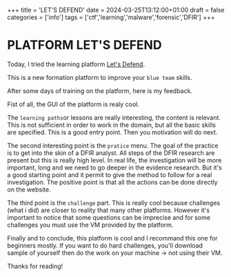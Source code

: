 +++
title = 'LET'S DEFEND'
date = 2024-03-25T13:12:00+01:00
draft = false
categories = ['info']
tags = ['ctf','learning','malware','forensic','DFIR']
+++

# PLATFORM LET'S DEFEND

Today, I tried the learning platform [Let's Defend](https://www.letsdefend.io/).

This is a new formation platform to improve your `blue team` skills.

After some days of training on the platform, here is my feedback.

Fist of all, the GUI of the platform is realy cool. 

The `learning paths`or lessons are really interesting, the content is relevant.
This is not sufficient in order to work in the domain, but all the basic skills are specified. This is a good entry point. Then you motivation will do next.

The second interesting point is the `pratice` menu. The goal of the practice is to get into the skin of a DFIR analyst.
All steps of the DFIR research are present but this is really high level. In real life, the investigation will be more important, long and we need to go deeper in the evidence research. But it's a good starting point and it permit to give the method to follow for a real investigation.
The positive point is that all the actions can be done directly on the website.

The third point is the `challenge` part.
This is really cool because challenges (what i did) are closer to reality that many other platforms.
However it's important to notice that some questions can be imprecise and for some challenges you must use the VM provided by the platform.

Finally and to conclude, this platform is cool and I recommand this one for beginners mostly. If you want to do hard challenges, you'll download sample of yourself then do the work on your machine -> not using their VM.

Thanks for reading!
